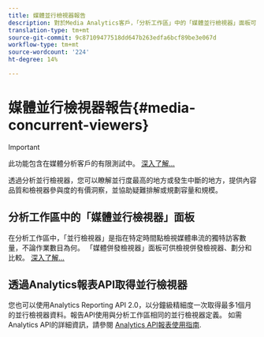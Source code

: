 ```yaml
---
title: 媒體並行檢視器報告
description: 對於Media Analytics客戶，「分析工作區」中的「媒體並行檢視器」面板可讓您分析並行檢視器，以瞭解並行檢視器的並行性最高發生位置或中斷發生位置。
translation-type: tm+mt
source-git-commit: 9c87109477518dd647b263edfa6bcf89be3e067d
workflow-type: tm+mt
source-wordcount: '224'
ht-degree: 14%

---
```



# 媒體並行檢視器報告{#media-concurrent-viewers}

>[!IMPORTANT]
>
>此功能包含在媒體分析客戶的有限測試中。 [深入了解...](https://docs.adobe.com/content/help/zh-Hant/analytics/landing/an-releases.html)

透過分析並行檢視器，您可以瞭解並行度最高的地方或發生中斷的地方，提供內容品質和檢視器參與度的有價洞察，並協助疑難排解或規劃容量和規模。

## 分析工作區中的「媒體並行檢視器」面板

在分析工作區中，「並行檢視器」是指在特定時間點檢視媒體串流的獨特訪客數量，不論作業數目為何。 「媒體併發檢視器」面板可供檢視併發檢視器、劃分和比較。 [深入了解...](https://docs.adobe.com/content/help/en/analytics/analyze/analysis-workspace/panels/media-concurrent-viewers.html)

## 透過Analytics報表API取得並行檢視器

您也可以使用Analytics Reporting API 2.0，以分鐘級精細度一次取得最多1個月的並行檢視器資料。報告API使用與分析工作區相同的並行檢視器定義。  如需Analytics API的詳細資訊，請參閱 [Analytics API報表使用指南](https://www.adobe.io/apis/experiencecloud/analytics/docs.html#!AdobeDocs/analytics-2.0-apis/master/reporting-guide.md).
